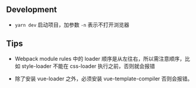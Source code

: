 ## Development

- `yarn dev` 启动项目，加参数 `-n` 表示不打开浏览器

## Tips

- Webpack module rules 中的 loader 顺序是从左往右，所以需注意顺序，比如 style-loader
不能在 css-loader 执行之前，否则就会报错

- 除了安装 vue-loader 之外，必须安装 vue-template-compiler 否则会报错。
